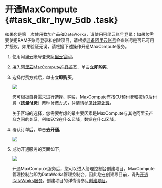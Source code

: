 # 开通MaxCompute {#task_dkr_hyw_5db .task}

如果您是第一次使用数加产品和DataWorks，请使用阿里云账号登录；如果您需要使用RAM子账号登录和创建项目，请根据[准备阿里云账号](intl.zh-CN/准备工作/准备阿里云账号.md#)检查账号是否已可用并授权。如果验证无误，请根据下述操作开通MaxCompute服务。

1.  使用阿里云账号登录[阿里云官网](https://www.alibabacloud.com/zh)。
2.  进入[阿里云MaxCompute产品首页](https://www.alibabacloud.com/product/maxcompute)，单击**立即购买**。
3.  选择付费方式后，单击**立即购买**。 

    ![](http://static-aliyun-doc.oss-cn-hangzhou.aliyuncs.com/assets/img/11943/156894586950813_zh-CN.jpg)

    您可根据自身需求进行选择、购买，MaxCompute有按CU预付费和按I/O后付费（**按量付费**）两种付费方式，详情请参见[计算计费](../../../../intl.zh-CN/产品定价/计算计费.md#)。

    关于区域的选择，您需要考虑的最主要因素是MaxCompute与其他阿里云产品之间的关系，例如ECS在什么区域，数据在什么区域。

4.  确认订单后，单击**去开通**。 

    ![](http://static-aliyun-doc.oss-cn-hangzhou.aliyuncs.com/assets/img/11943/156894586950814_zh-CN.jpg)

5.  成功开通服务的页面如下。 

    ![](http://static-aliyun-doc.oss-cn-hangzhou.aliyuncs.com/assets/img/11943/156894586950815_zh-CN.jpg)

    开通MaxCompute服务后，您可以进入管理控制台创建项目。MaxCompute管理控制台即为DataWorks管理控制台，因此您在创建项目前，请先[开通DataWorks服务](https://common-buy.aliyun.com/?spm=5176.6660585.7745261643.1.72606bf8wEgBXN&commodityCode=dide_create_post#/buy)。创建项目的详情请参见[创建项目](intl.zh-CN/准备工作/创建项目.md#)。


